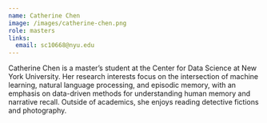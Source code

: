 ```yaml
---
name: Catherine Chen
image: /images/catherine-chen.png
role: masters
links:
  email: sc10668@nyu.edu
---
```



Catherine Chen is a master’s student at the Center for Data Science at New York University. Her research interests focus on the intersection of machine learning, natural language processing, and episodic memory, with an emphasis on data-driven methods for understanding human memory and narrative recall. Outside of academics, she enjoys reading detective fictions and photography.
